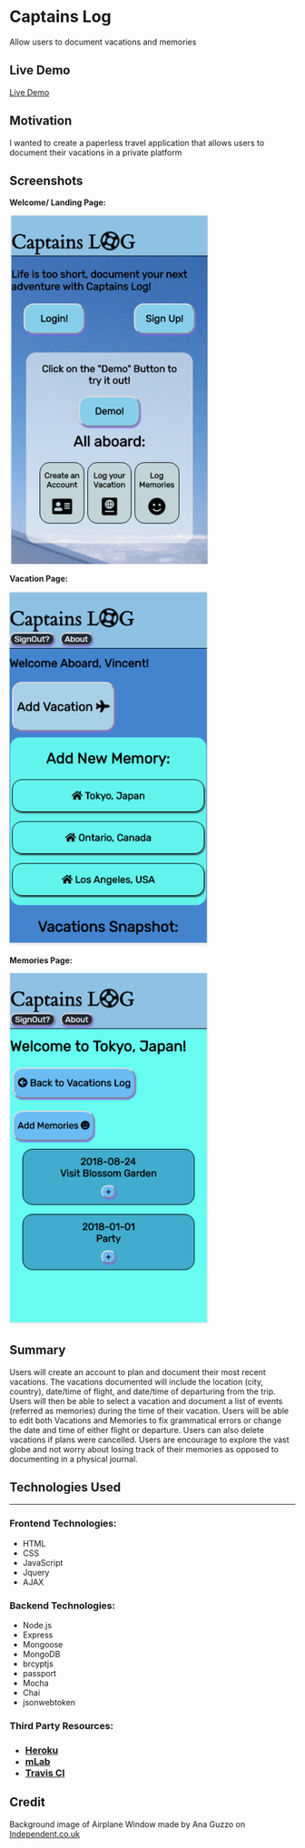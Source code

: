 ﻿# Captains Log
<p>Allow users to document vacations and memories</p>
<h2>Live Demo</h2>
<a href="https://captains-log-2018.herokuapp.com/" target="_blank">Live Demo</a>

<h2>Motivation</h2>
<p>I wanted to create a paperless travel application that allows users to document their vacations in a private platform</p>

<h2>Screenshots</h2>
<p><b>Welcome/ Landing Page: </b></p>
<img src="https://github.com/Saitama2016/captainsLog/blob/master/screenshots/UpdateCapLogsLandingPage.PNG" alt="Captains Logs Landing Page" width="350" />

<p><b>Vacation Page: </b></p>
<img src="https://github.com/Saitama2016/captainsLog/blob/master/screenshots/CaptainsLogVacPage.PNG" alt="Captains Logs Vacation Page" width="350" />

<p><b>Memories Page: </b></p>
<img src="https://github.com/Saitama2016/captainsLog/blob/master/screenshots/CaptainsLogMemPage.PNG" alt="Captains Logs Memory Page" width="350" />

<h2>Summary</h2>
<p>Users will create an account to plan and document their most recent vacations. The vacations documented will include the location (city, country), date/time of flight, and date/time of departuring from the trip. Users will then be able to select a vacation and document a list of events (referred as memories) during the time of their vacation. Users will be able to edit both Vacations and Memories to fix grammatical errors or change the date and time of either flight or departure. Users can also delete vacations if plans were cancelled. Users are encourage to explore the vast globe and not worry about losing track of their memories as opposed to documenting in a physical journal.</p>

<h2>Technologies Used</h2>
<hr>
<h3>Frontend Technologies: </h3>
<ul>
  <li>HTML</li>
  <li>CSS</li>
  <li>JavaScript</li>
  <li>Jquery</li>
  <li>AJAX</li>
</ul>
<h3>Backend Technologies: </h3>
<ul>
  <li>Node.js</li>
  <li>Express</li>
  <li>Mongoose</li>
  <li>MongoDB</li>
  <li>brcyptjs</li>
  <li>passport</li>
  <li>Mocha</li>
  <li>Chai</li>
  <li>jsonwebtoken</li>
</ul>
<h3>Third Party Resources: <h3>
<ul>
  <li><a href="https://www.heroku.com/">Heroku</a></li>
  <li><a href="https://mlab.com/">mLab</a></li>
  <li><a href="https://travis-ci.org/">Travis CI</a></li>
</ul>
<h2>Credit</h2>
<p>Background image of Airplane Window made by Ana Guzzo on <a href="https://www.independent.co.uk/travel/news-and-advice/airline-staff-reveal-why-window-shades-must-be-kept-open-during-takeoff-and-landing-a6899681.html" target="_blank">Independent.co.uk</a></p>
